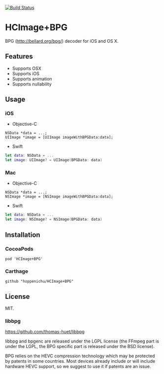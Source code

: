 [![Build Status](https://travis-ci.org/hoppenichu/HCImage-BPG.svg?branch=master)](https://travis-ci.org/hoppenichu/HCImage-BPG)

# HCImage+BPG

BPG (http://bellard.org/bpg/) decoder for iOS and OS X.

## Features

- Supports OSX
- Supports iOS
- Supports animation
- Supports nullability

## Usage

### iOS

- Objective-C

```objc
NSData *data = ...;
UIImage *image = [UIImage imageWithBPGData:data];
```
  
- Swift

```swift
let data: NSData = ...
let image: UIImage? = UIImage(BPGData: data)
```

### Mac

- Objective-C

```objc
NSData *data = ...;
NSImage *image = [NSImage imageWithBPGData:data];
```
  
- Swift

```swift
let data: NSData = ...
let image: NSImage? = NSImage(BPGData: data)
```

## Installation

### CocoaPods

```
pod 'HCImage+BPG'
```

### Carthage

```
github "hoppenichu/HCImage+BPG"
```

## License

MIT.

### libbpg

https://github.com/thomas-huet/libbpg

libbpg and bpgenc are released under the LGPL license (the FFmpeg part is under the LGPL, the BPG specific part is released under the BSD license).

BPG relies on the HEVC compression technology which may be protected by patents in some countries. Most devices already include or will include hardware HEVC support, so we suggest to use it if patents are an issue.
